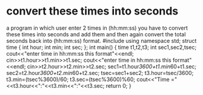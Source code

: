 # convert these times into seconds 
 a program in which user enter 2 times in (hh:mm:ss) you have to convert these times into seconds and add them and then again convert the total seconds back into (hh:mm:ss) format.
 #include<iostream>
using namespace std;
struct time
{
int hour;
int min;
int sec;
};
int main()
{
time t1,t2,t3;
int sec1,sec2,tsec;
cout<<"enter time in hh:mm:ss this format"<<endl;
cin>>t1.hour>>t1.min>>t1.sec;
cout<<"enter time in hh:mm:ss this format"<<endl;
cin>>t2.hour>>t2.min>>t2.sec;
sec1=t1.hour*3600+t1.min*60+t1.sec;
sec2=t2.hour*3600+t2.min*60+t2.sec;
tsec=sec1+sec2;
t3.hour=tsec/3600;
t3.min=(tsec%3600)/60;
t3.sec=(tsec%3600)%60;
cout<<"Time ="<<t3.hour<<":"<<t3.min<<":"<<t3.sec;
return 0;
}
